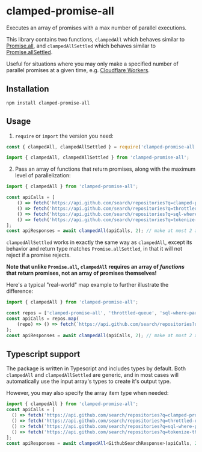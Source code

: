 # clamped-promise-all
Executes an array of promises with a max number of parallel executions.

This library contains two functions, `clampedAll` which behaves similar to [Promise.all](https://developer.mozilla.org/en-US/docs/Web/JavaScript/Reference/Global_Objects/Promise/all), and `clampedAllSettled` which behaves similar to [Promise.allSettled](https://developer.mozilla.org/en-US/docs/Web/JavaScript/Reference/Global_Objects/Promise/allSettled).

Useful for situations where you may only make a specified number of parallel promises at a given time, e.g. [Cloudflare Workers](https://developers.cloudflare.com/workers/platform/limits/#simultaneous-open-connections).

## Installation
```shell
npm install clamped-promise-all
```

## Usage
1) `require` or `import` the version you need:
```javascript
const { clampedAll, clampedAllSettled } = require('clamped-promise-all');
```

```javascript
import { clampedAll, clampedAllSettled } from 'clamped-promise-all';
```

2) Pass an array of functions that return promises, along with the maximum level of parallelization:
```javascript
import { clampedAll } from 'clamped-promise-all';

const apiCalls = [
    () => fetch('https://api.github.com/search/repositories?q=clamped-promise-all'),
    () => fetch('https://api.github.com/search/repositories?q=throttled-queue'),
    () => fetch('https://api.github.com/search/repositories?q=sql-where-parser'),
    () => fetch('https://api.github.com/search/repositories?q=tokenize-this'),
];
const apiResponses = await clampedAll(apiCalls, 2); // make at most 2 api calls in parallel
```
`clampedAllSettled` works in exactly the same way as `clampedAll`, except its behavior and return type matches `Promise.allSettled`, in that it will not reject if a promise rejects.

**Note that unlike `Promise.all`, `clampedAll` requires an array of _functions_ that return promises, not an array of promises themselves!**

Here's a typical "real-world" map example to further illustrate the difference:
```javascript
import { clampedAll } from 'clamped-promise-all';

const repos = ['clamped-promise-all', 'throttled-queue', 'sql-where-parser', 'tokenize-this'];
const apiCalls = repos.map(
    (repo) => () => fetch(`https://api.github.com/search/repositories?q=${repo}`),
);
const apiResponses = await clampedAll(apiCalls, 2); // make at most 2 api calls in parallel
```

## Typescript support
The package is written in Typescript and includes types by default. Both `clampedAll` and `clampedAllSettled` are generic, and in most cases will automatically use the input array's types to create it's output type.

However, you may also specify the array item type when needed:
```typescript
import { clampedAll } from 'clamped-promise-all';
const apiCalls = [
  () => fetch('https://api.github.com/search/repositories?q=clamped-promise-all'),
  () => fetch('https://api.github.com/search/repositories?q=throttled-queue'),
  () => fetch('https://api.github.com/search/repositories?q=sql-where-parser'),
  () => fetch('https://api.github.com/search/repositories?q=tokenize-this'),
];
const apiResponses = await clampedAll<GithubSearchResponse>(apiCalls, 2); // apiResponses is now typed as GithubSearchResponse[]
```
